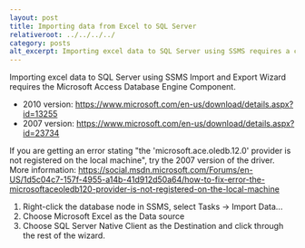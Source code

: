 ```yaml
---
layout: post
title: Importing data from Excel to SQL Server
relativeroot: ../../../../
category: posts
alt_excerpt: Importing excel data to SQL Server using SSMS requires a correct version of the Microsoft Access Database Engine Component.
---
```


Importing excel data to SQL Server using SSMS Import and Export Wizard requires the Microsoft Access Database Engine Component.

- 2010 version: <https://www.microsoft.com/en-us/download/details.aspx?id=13255>
- 2007 version: <https://www.microsoft.com/en-us/download/details.aspx?id=23734>

If you are getting an error stating "the 'microsoft.ace.oledb.12.0' provider is not registered on the local machine", try the 2007 version of the driver.
More information: <https://social.msdn.microsoft.com/Forums/en-US/1d5c04c7-157f-4955-a14b-41d912d50a64/how-to-fix-error-the-microsoftaceoledb120-provider-is-not-registered-on-the-local-machine>

1. Right-click the database node in SSMS, select Tasks -> Import Data...
2. Choose Microsoft Excel as the Data source
3. Choose SQL Server Native Client as the Destination and click through the rest of the wizard.
